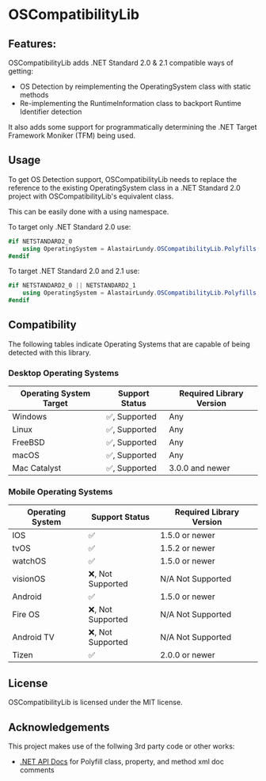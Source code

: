 ﻿# OSCompatibilityLib

## Features:
OSCompatibilityLib adds .NET Standard 2.0 & 2.1 compatible ways of getting:
* OS Detection by reimplementing the OperatingSystem class with static methods
* Re-implementing the RuntimeInformation class to backport Runtime Identifier detection
  
It also adds some support for programmatically determining the .NET Target Framework Moniker (TFM) being used.

## Usage
To get OS Detection support, OSCompatibilityLib needs to replace the reference to the existing OperatingSystem class in a .NET Standard 2.0 project with OSCompatibilityLib's equivalent class. 

This can be easily done with a using namespace.

To target only .NET Standard 2.0 use:
```csharp
#if NETSTANDARD2_0
    using OperatingSystem = AlastairLundy.OSCompatibilityLib.Polyfills.OperatingSystem;
#endif
```

To target .NET Standard 2.0 and 2.1 use:
```csharp
#if NETSTANDARD2_0 || NETSTANDARD2_1
    using OperatingSystem = AlastairLundy.OSCompatibilityLib.Polyfills.OperatingSystem;
#endif
```

## Compatibility
The following tables indicate Operating Systems that are capable of being detected with this library.

### Desktop Operating Systems
| Operating System Target | Support Status                | Required Library Version      |
|-------------------------|-------------------------------|-------------------------------|
| Windows                 | :white_check_mark:, Supported | Any                           |
| Linux                   | :white_check_mark:, Supported | Any                           |
| FreeBSD                 | :white_check_mark:, Supported | Any                           |
| macOS                   | :white_check_mark:, Supported | Any                           |
| Mac Catalyst            | :white_check_mark:, Supported | 3.0.0 and newer               |

### Mobile Operating Systems
| Operating System | Support Status         | Required Library Version |
|------------------|------------------------|--------------------------|
| IOS              | :white_check_mark:     | 1.5.0 or newer           |
| tvOS             | :white_check_mark:     | 1.5.2 or newer           |                                         |
| watchOS          | :white_check_mark:     | 1.5.0 or newer           |
| visionOS         | :x:, Not Supported     | N/A Not Supported        | 
| Android          | :white_check_mark:     | 1.5.0 or newer           |
| Fire OS          | :x:, Not Supported     | N/A Not Supported        | 
| Android TV       | :x:, Not Supported     | N/A Not Supported        |
| Tizen            | :white_check_mark:     | 2.0.0 or newer           |

## License

OSCompatibilityLib is licensed under the MIT license.

## Acknowledgements
This project makes use of the follwing 3rd party code or other works:
* [.NET API Docs](https://github.com/dotnet/dotnet-api-docs/) for Polyfill class, property, and method xml doc comments
